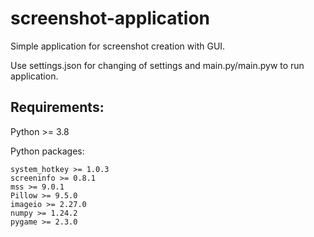 # screenshot-application
Simple application for screenshot creation with GUI.

Use settings.json for changing of settings and main.py/main.pyw to run application.


## Requirements:

  Python >= 3.8


  Python packages:
  
    system_hotkey >= 1.0.3
    screeninfo >= 0.8.1
    mss >= 9.0.1
    Pillow >= 9.5.0
    imageio >= 2.27.0
    numpy >= 1.24.2
    pygame >= 2.3.0

